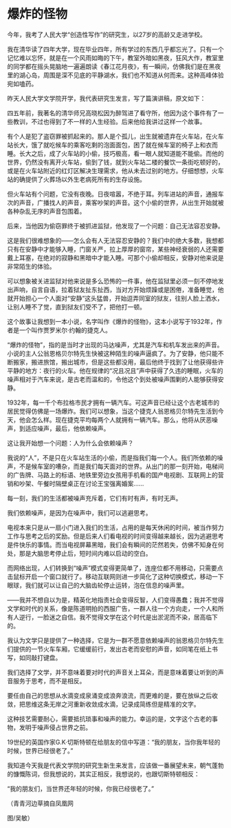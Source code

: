 # 爆炸的怪物

今年，我考了人民大学“创造性写作”的研究生，以27岁的高龄又走进学校。 

我在清华读了四年大学，现在毕业四年，所有学过的东西几乎都忘光了。只有一个记忆难以忘怀，就是在一个风雨如晦的下午，教室外暗如黑夜，狂风大作，教室里的同学都在摇头晃脑地一遍遍朗读《春江花月夜》，有一瞬间，仿佛我们是在黑夜里的湖心岛，周围是深不见底的平静湖水，我们也不知道从何而来。这种高峰体验宛如嗑药。 

昨天人民大学文学院开学，我代表研究生发言，写了篇演讲稿，原文如下： 

四五年前，我著名的清华师兄高晓松因为醉驾进了看守所，他因为这个事件有了一些教训，不过也得到了不一样的人生经验。后来他给我讲过这样一个故事。 

有个人是犯了盗窃罪被抓起来的。那人是个孤儿，出生就被遗弃在火车站，在火车站长大，饿了就吃候车的乘客吃剩的泡面面包，困了就在候车室的椅子上和衣而睡。长大之后，成了火车站的小偷，技巧极高，看一眼人就知道能不能偷。而他的世界，仍然没有离开火车站，偷到了钱，就到火车站二楼的餐饮一条街吃顿好的，或是在火车站附近的红灯区解决生理需求，他从未去过别的地方。仔细想想，火车站的确提供了火葬场以外生老病死所有的生存设施。 

但火车站有个问题，它没有夜晚。日夜喧嚣，不绝于耳。列车进站的声音，通报车次的声音，广播找人的声音，乘客吵架的声音。这个小偷的世界，从出生开始就被各种杂乱无序的声音包围着。 

后来，当他因为偷窃罪终于被抓进监狱，他发现了一个问题：自己无法容忍安静。 

这是我们很难想象的——怎么会有人无法容忍安静的？我们中的绝大多数，我想都只有在安静中才能够入睡，门窗关严，拉上厚厚的窗帘，某些神经衰弱的人还需要戴上耳塞，在绝对的寂静和黑暗中才能入睡。可那个小偷却相反，安静对他来说是非常陌生的体验。 

可以想象被关进监狱对他来说是多么恐怖的一件事，他在监狱里必须一刻不停地发出声响，自言自语，拉着狱友扯东扯西，当对方开始烦躁或是困倦，准备睡觉，他就开始担心一个人面对“安静”这头猛兽，开始逗弄同室的狱友，往别人脸上洒水，让别人睡不了觉，直到狱友们受不了，把他打一顿。 

这个故事让我想到一本小说，名字叫作《爆炸的怪物》，这本小说写于1932年，作者是一个叫作贾罗米尔·约翰的捷克人。 

“爆炸的怪物”，指的是当时才出现的马达噪声，尤其是汽车和机车发出来的声音。小说的主人公翁恩格贝尔特先生快被这种陌生的噪声逼疯了。为了安静，他只能不断搬家，搬进旅馆，搬出城市，但是这些都没用，最后他终于找到了让他获得些许平静的地方：夜行的火车。他在规律的“况且况且”声中获得了久违的睡眠，火车的噪声相对于汽车来说，是古老而温和的，令他这个到处被噪声围剿的人能够获得安静。 

1932年，每一千个布拉格市民才拥有一辆汽车。可这声音已经让这个古老城市的居民觉得仿佛是一场爆炸。我们可以想象，当这个捷克人翁恩格贝尔特先生活到今天，他会怎么样。现在捷克平均每两个人就拥有一辆汽车。那么，他将从厌恶噪声，到适应噪声，最后，他依赖噪声。 

这让我开始想一个问题：人为什么会依赖噪声？ 

我说的“人”，不是只在火车站生活的小偷，而是指我们每一个人。我们所依赖的噪声，不是候车室的嘈杂，而是我们每天面对的世界。从出门的那一刻开始，电梯间的广告牌、马路上的标语、地铁里旁边女孩用手机看的国产电视剧、互联网上的营销和吵架、午餐时隔壁桌正在讨论王宝强离婚案…… 

每一刻，我们的生活都被噪声充斥着，它们有时有声，有时无声。 

我们依赖噪声，是因为在噪声中，我们可以逃避思考。 

电视本来只是从一扇小门进入我们的生活，占用的是每天休闲的时间，被当作努力工作与思考之后的奖励。但是后来人们看电视的时间变得越来越长，因为逃避思考是件快乐的事情。而当电视屏幕黑暗，我们会有瞬间的茫然若失，仿佛不知身在何处，那是大脑思考停止后，短时间内难以启动的空白。 

而网络出现，人们转换到“噪声”模式变得更简单了，连座位都不用移动，只需要点击鼠标开启一个窗口就行了。移动互联网则进一步简化了这种切换模式，移动一下眼球，我们就可以让自己的大脑齿轮停止运转，泡在信息的噪声里。 

——我并不想自以为是，精英化地指责社会变得反智，人们变得愚蠢；我并不觉得文学和时代的关系，像是陈道明拍的西服广告，一群人往一个方向走，一个人和所有人逆行，一脸迷之自信。我不觉得文学在这个时代是出淤泥而不染，居高临下的。 

我认为文学只是提供了一种选择，它是为一群不愿意依赖噪声的翁恩格贝尔特先生们提供的一节火车车厢，它缓缓前行，发出古老而安慰的声音，如同笔在纸上书写，如同敲打键盘。 

我们选择了文学，并不意味着要对时代的声音关上耳朵，而是意味着要让听到的声音服务于思考，而不是相反。 

要任由自己的思想从水滴变成泉涌变成浪奔浪流，而更难的是，要在放纵之后收敛，把思维这条无岸之河重新收敛成水滴，记录成简练但是精准的文字。 

这种技艺需要耐心，需要抵抗琐事和噪声的能力。幸运的是，文字这个古老的事物，发明于噪声侵占世界之前。 

19世纪的英国作家G.K·切斯特顿在给朋友的信中写道：“我的朋友，当你我年轻的时候，世界已经很老了。” 

我知道今天我是代表文学院的研究生新生来发言，应该做一番展望未来，朝气蓬勃的慷慨陈词，但我想说的，其实正相反，我想说的，也跟切斯特顿相反： 

“我的朋友们，当世界还年轻的时候，你我已经很老了。” 

（青青河边草摘自凤凰网 

图/吴敏）